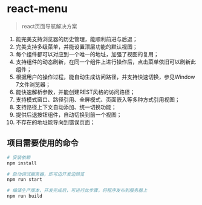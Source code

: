 # react-menu

> react页面导航解决方案
<ol>
<li>能完美支持浏览器的历史管理，能顺利前进与后退；</li>
<li>完美支持多级菜单，并能设置顶层功能的默认视图；</li>
<li>每个组件都可以对应到一个唯一的地址，加强了视图的复用；</li>
<li>支持组件的动态刷新，在同一个组件上进行操作后，点击菜单依旧可以刷新此组件；</li>
<li>根据用户的操作过程，能自动生成访问路径，并支持快速切换，参见Window 7文件浏览器；</li>
<li>能快速解析参数，并能创建REST风格的访问路径；</li>
<li>支持模式窗口、路径引用、全屏模式、页面嵌入等多种方式引用视图；</li>
<li>支持路径上下文自动添加、统一切换功能；</li>
<li>提供后退按钮组件，自动切换到前一个视图；</li>
<li>不存在的地址能导向到错误页面；</li>
</ol>

## 项目需要使用的命令

``` bash
# 安装依赖
npm install

# 启动调试服务器，即可边开发边预览
npm run start

# 编译生产版本，开发完成后，可进行此步骤，将程序发布到服务器上
npm run build

